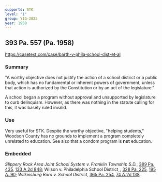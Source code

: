 ```yaml
---
supports: STK
level: "1"
group: YIG-2025
year: 1958
---
```

## 393 Pa. 557 (Pa. 1958)

https://casetext.com/case/barth-v-phila-school-dist-et-al

### Summary

"A worthy objective does not justify the action of a school district or a public body, which has no fundamental or inherent powers of government, unless that action is authorized by the Constitution or by an act of the legislature."

A school began a program without approval and unsupported by legislature to curb delinquism. However, as there was nothing in the statute calling for this, it was basely ruled invalid.
### Use

Very useful for STK. Despite the worthy objective, "helping students," Woodson County has no grounds to implement a program completely unrelated to education. See also that a condom program is **not** education.

### Embedded

_Slippery Rock Area Joint School System v. Franklin Township S.D._, [389 Pa. 435](https://casetext.com/case/slippery-rock-sys-v-franklin-twp-dist), [133 A.2d 848](https://casetext.com/case/slippery-rock-sys-v-franklin-twp-dist);
Wilson v. Philadelphia School District_, [328 Pa. 225](https://casetext.com/case/wilson-et-ux-v-phila-sch-dist-et-al), [195 A. 90](https://casetext.com/case/wilson-et-ux-v-phila-sch-dist-et-al);
_Wilkinsburg Boro v. School District_, [365 Pa. 254](https://casetext.com/case/wilkinsburg-boro-v-school-district), [74 A.2d 138](https://casetext.com/case/wilkinsburg-boro-v-school-district).